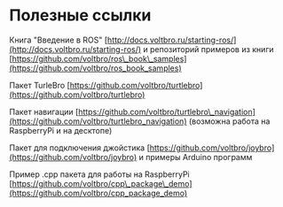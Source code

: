 # Полезные ссылки

Книга "Введение в ROS" [http://docs.voltbro.ru/starting-ros/](http://docs.voltbro.ru/starting-ros/) и репозиторий примеров из книги [https://github.com/voltbro/ros\_book\_samples](https://github.com/voltbro/ros_book_samples)

Пакет TurleBro [https://github.com/voltbro/turtlebro](https://github.com/voltbro/turtlebro)

Пакет навигации [https://github.com/voltbro/turtlebro\_navigation](https://github.com/voltbro/turtlebro_navigation) \(возможна работа на RaspberryPi и на десктопе\)

Пакет для подключения джойстика [https://github.com/voltbro/joybro](https://github.com/voltbro/joybro) и примеры Arduino программ

Пример .cpp пакета для работы на RaspberryPi [https://github.com/voltbro/cpp\_package\_demo](https://github.com/voltbro/cpp_package_demo)

